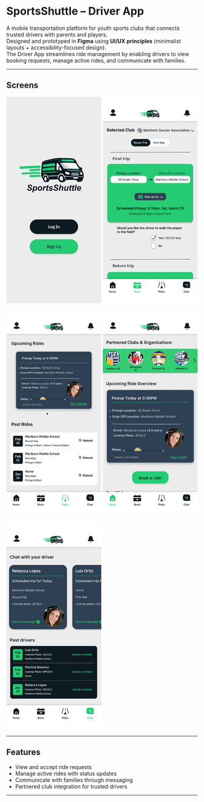 # SportsShuttle – Driver App  

A mobile transportation platform for youth sports clubs that connects trusted drivers with parents and players.  
Designed and prototyped in **Figma** using **UI/UX principles** (minimalist layouts + accessibility-focused design).  
The Driver App streamlines ride management by enabling drivers to view booking requests, manage active rides, and communicate with families. 

---

## Screens  

<p float="left">
  <img src="IMG_3130.PNG" alt="Home Screen" width="250"/>
  <img src="IMG_3132.PNG" alt="Booking Screen" width="250"/>
</p>

<p float="left">
  <img src="IMG_3133.PNG" alt="Rides Screen" width="250"/>
  <img src="IMG_3131.PNG" alt="Chat Screen" width="250"/>
</p>

<p float="left">
  <img src="IMG_3134.PNG" alt="Login Screen" width="250"/>
</p>

---

## Features  
- View and accept ride requests  
- Manage active rides with status updates  
- Communicate with families through messaging  
- Partnered club integration for trusted drivers  

---

